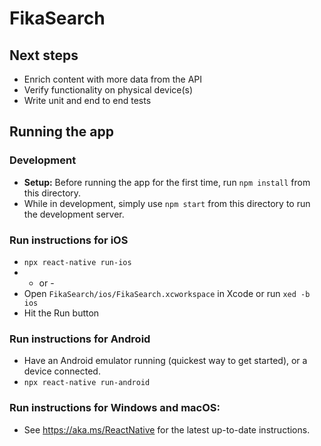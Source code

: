 # FikaSearch

## Next steps ##

* Enrich content with more data from the API
* Verify functionality on physical device(s)
* Write unit and end to end tests

## Running the app

### Development

* **Setup:** Before running the app for the first time, run `npm install` from this directory.
* While in development, simply use `npm start` from this directory to run the development server.

### Run instructions for iOS

* `npx react-native run-ios`
* - or -
* Open `FikaSearch/ios/FikaSearch.xcworkspace` in Xcode or run `xed -b ios`
* Hit the Run button

### Run instructions for Android

* Have an Android emulator running (quickest way to get started), or a device connected.
* `npx react-native run-android`

### Run instructions for Windows and macOS:

* See https://aka.ms/ReactNative for the latest up-to-date instructions.